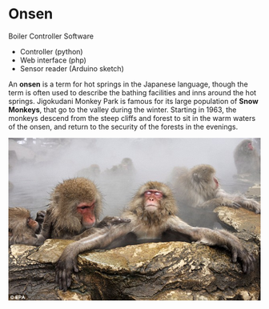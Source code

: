 Onsen
=====

Boiler Controller Software

- Controller (python)
- Web interface (php)
- Sensor reader (Arduino sketch)

An __onsen__ is a term for hot springs in the Japanese language, though the term is often used to describe the bathing facilities and inns around the hot springs. Jigokudani Monkey Park is famous for its large population of __Snow Monkeys__, that go to the valley during the winter. Starting in 1963, the monkeys descend from the steep cliffs and forest to sit in the warm waters of the onsen, and return to the security of the forests in the evenings.

![Snow Monkeys](doc/images/onsen_monkeys.jpg)

